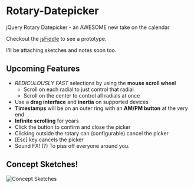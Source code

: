 Rotary-Datepicker
=================

jQuery Rotary Datepicker - an AWESOME new take on the calendar

Checkout the [jsFiddle](http://jsfiddle.net/ProLoser/QyNhB/embedded/result,js,html,css/) to see a prototype.

I'll be attaching sketches and notes soon too.

## Upcoming Features

* _REDICULOUSLY FAST_ selections by using the **mouse scroll wheel**
  * Scroll on each radial to just control that radial
  * Scroll on the center to control all radials at once
* Use a **drag interface** and **inertia** on supported devices
* **Timestamps** will be on an outer ring with an **AM/PM button** at the very end
* **Infinite scrolling** for years
* Click the button to confirm and close the picker
* Clicking outside the rotary can (configurable) cancel the picker
* [Esc] key cancels the picker
* Sound FX! (?) To piss off everyone around you.

## Concept Sketches!

![Concept Sketches](http://cloud.github.com/downloads/ProLoser/Rotary-Datepicker/Rotary-Picker.png)